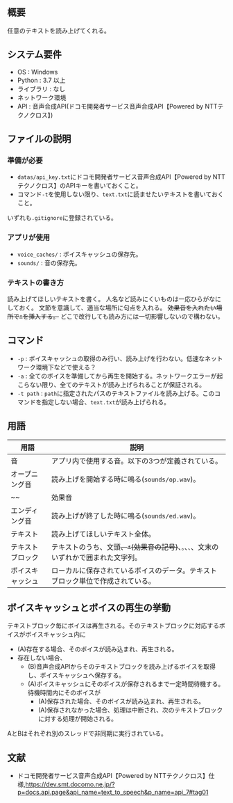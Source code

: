 ## 概要
任意のテキストを読み上げてくれる。

## システム要件
* OS : Windows
* Python : 3.7 以上
* ライブラリ : なし
* ネットワーク環境
* API : 音声合成API(ドコモ開発者サービス音声合成API【Powered by NTTテクノクロス】)

## ファイルの説明
### 準備が必要
* `datas/api_key.txt`にドコモ開発者サービス音声合成API【Powered by NTTテクノクロス】のAPIキーを書いておくこと。
* コマンド`-t`を使用しない限り、`text.txt`に読ませたいテキストを書いておくこと。

いずれも`.gitignore`に登録されている。
### アプリが使用
* `voice_caches/` : ボイスキャッシュの保存先。
* `sounds/` : 音の保存先。
### テキストの書き方
読み上げてほしいテキストを書く。
人名など読みにくいものは一応ひらがなにしておく。
文節を意識して、適当な場所に句点を入れる。
~~効果音を入れたい場所で`*`を挿入する。~~
どこで改行しても読み方には一切影響しないので構わない。

## コマンド
* `-p` : ボイスキャッシュの取得のみ行い、読み上げを行わない。低速なネットワーク環境下などで使える？
* `-a` : 全てのボイスを準備してから再生を開始する。ネットワークエラーが起こらない限り、全てのテキストが読み上げられることが保証される。
* `-t path` : `path`に指定されたパスのテキストファイルを読み上げる。このコマンドを指定しない場合、`text.txt`が読み上げられる。

## 用語
|  用語  |  説明  |
| ---- | ---- |
|  音  | アプリ内で使用する音。以下の3つが定義されている。|
|  オープニング音  | 読み上げを開始する時に鳴る(`sounds/op.wav`)。|
~~|  効果音 | 読み上げの途中に任意で鳴らすことができる(`sounds/se.wav`)。|~~
|  エンディング音  | 読み上げが終了した時に鳴る(`sounds/ed.wav`)。|
|  テキスト  | 読み上げてほしいテキスト全体。|
|  テキストブロック  | テキストのうち、文頭~~、`*`(効果音の記号)~~、`。`、`、`、文末のいずれかで囲まれた文字列。|
|  ボイスキャッシュ  | ローカルに保存されているボイスのデータ。テキストブロック単位で作成されている。|

## ボイスキャッシュとボイスの再生の挙動
テキストブロック毎にボイスは再生される。そのテキストブロックに対応するボイスがボイスキャッシュ内に
* (A)存在する場合、そのボイスが読み込まれ、再生される。
* 存在しない場合、
  * (B)音声合成APIからそのテキストブロックを読み上げるボイスを取得し、ボイスキャッシュへ保存する。
  * (A)ボイスキャッシュにそのボイスが保存されるまで一定時間待機する。待機時間内にそのボイスが
    * (A)保存された場合、そのボイスが読み込まれ、再生される。
    * (A)保存されなかった場合、処理は中断され、次のテキストブロックに対する処理が開始される。

AとBはそれぞれ別のスレッドで非同期に実行されている。

## 文献
* ドコモ開発者サービス音声合成API【Powered by NTTテクノクロス】仕様,https://dev.smt.docomo.ne.jp/?p=docs.api.page&api_name=text_to_speech&p_name=api_7#tag01